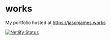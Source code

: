# works
My portfolio hosted at https://jasonjames.works

[![Netlify Status](https://api.netlify.com/api/v1/badges/543e3dda-da04-4872-8df8-fe9438b0767e/deploy-status)](https://app.netlify.com/sites/jasonjamesworks/deploys)
